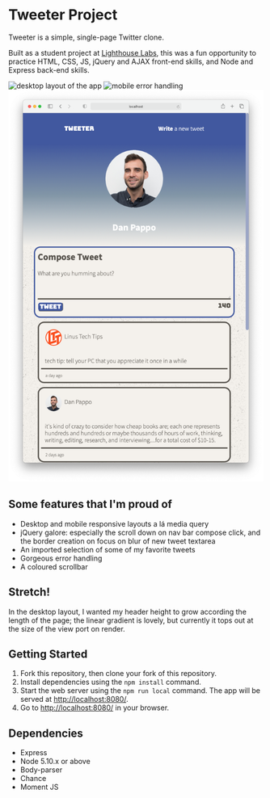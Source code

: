 # Tweeter Project

Tweeter is a simple, single-page Twitter clone.

Built as a student project at [Lighthouse Labs](https://lighthouselabs.ca), this was a fun opportunity to practice HTML, CSS, JS, jQuery and AJAX front-end skills, and Node and Express back-end skills.

![desktop layout of the app](public/images/desktopgif.gif)
![mobile error handling](public/images/mobilegif.gif)
![mobile layout of the app](public/images/mobile.png)

## Some features that I'm proud of
- Desktop and mobile responsive layouts a lá media query
- jQuery galore: especially the scroll down on nav bar compose click, and the border creation on focus on blur of new tweet textarea
- An imported selection of some of my favorite tweets
- Gorgeous error handling
- A coloured scrollbar

## Stretch!
In the desktop layout, I wanted my header height to grow according the length of the page; the linear gradient is lovely, but currently it tops out at the size of the view port on render.

## Getting Started

1. Fork this repository, then clone your fork of this repository.
2. Install dependencies using the `npm install` command.
3. Start the web server using the `npm run local` command. The app will be served at <http://localhost:8080/>.
4. Go to <http://localhost:8080/> in your browser.

## Dependencies

- Express
- Node 5.10.x or above
- Body-parser
- Chance
- Moment JS